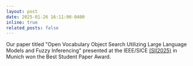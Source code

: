 ```yaml
---
layout: post
date: 2025-01-26 16:11:00-0400
inline: true
related_posts: false
---
```

Our paper titled "Open Vocabulary Object Search Utilizing Large Language Models and Fuzzy Inferencing" presented at the IEEE/SICE [(SII2025)](https://sice-si.org/SII2025/) in Munich won the Best Student Paper Award.
